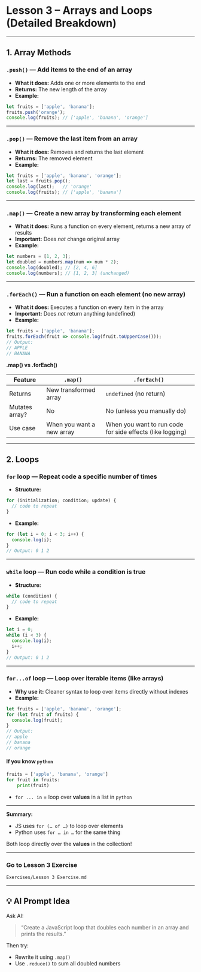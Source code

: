 # Lesson 3 – Arrays and Loops (Detailed Breakdown)

---

## 1. Array Methods

### **`.push()`** — Add items to the **end** of an array

* **What it does:** Adds one or more elements to the end
* **Returns:** The new length of the array
* **Example:**

```js
let fruits = ['apple', 'banana'];
fruits.push('orange'); 
console.log(fruits); // ['apple', 'banana', 'orange']
```

---

### **`.pop()`** — Remove the **last** item from an array

* **What it does:** Removes and returns the last element
* **Returns:** The removed element
* **Example:**

```js
let fruits = ['apple', 'banana', 'orange'];
let last = fruits.pop();  
console.log(last);   // 'orange'
console.log(fruits); // ['apple', 'banana']
```

---

### **`.map()`** — Create a **new array** by transforming each element

* **What it does:** Runs a function on every element, returns a new array of results
* **Important:** Does *not* change original array
* **Example:**

```js
let numbers = [1, 2, 3];
let doubled = numbers.map(num => num * 2);
console.log(doubled); // [2, 4, 6]
console.log(numbers); // [1, 2, 3] (unchanged)
```

---

### **`.forEach()`** — Run a function on each element (no new array)

* **What it does:** Executes a function on every item in the array
* **Important:** Does *not* return anything (undefined)
* **Example:**

```js
let fruits = ['apple', 'banana'];
fruits.forEach(fruit => console.log(fruit.toUpperCase()));
// Output:
// APPLE
// BANANA
```

**.map() vs .forEach()**

| Feature        | `.map()`                  | `.forEach()`                                              |
| -------------- | ------------------------- | --------------------------------------------------------- |
| Returns        | New transformed array     | `undefined` (no return)                                   |
| Mutates array? | No                        | No (unless you manually do)                               |
| Use case       | When you want a new array | When you want to run code for side effects (like logging) |

---

## 2. Loops

### **`for` loop** — Repeat code a specific number of times

* **Structure:**

```js
for (initialization; condition; update) {
  // code to repeat
}
```

* **Example:**

```js
for (let i = 0; i < 3; i++) {
  console.log(i);
}
// Output: 0 1 2
```

---

### **`while` loop** — Run code while a condition is true

* **Structure:**

```js
while (condition) {
  // code to repeat
}
```

* **Example:**

```js
let i = 0;
while (i < 3) {
  console.log(i);
  i++;
}
// Output: 0 1 2
```

---

### **`for...of` loop** — Loop over iterable items (like arrays)

* **Why use it:** Cleaner syntax to loop over items directly without indexes
* **Example:**

```js
let fruits = ['apple', 'banana', 'orange'];
for (let fruit of fruits) {
  console.log(fruit);
}
// Output:
// apple
// banana
// orange
```

#### If you know `python`

```py
fruits = ['apple', 'banana', 'orange']
for fruit in fruits:
    print(fruit)
```

* `for ... in` = loop over **values** in a list in `python`
---

**Summary:**

* JS uses `for (… of …)` to loop over elements
* Python uses `for … in …` for the same thing

Both loop directly over the **values** in the collection!

---

### Go to Lesson 3 Exercise 
`Exercises/Lesson 3 Exercise.md`

---

## 💡 AI Prompt Idea

Ask AI:

> “Create a JavaScript loop that doubles each number in an array and prints the results.”

Then try:

* Rewrite it using `.map()`
* Use `.reduce()` to sum all doubled numbers